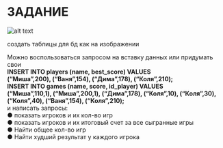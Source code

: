 <h1>ЗАДАНИЕ</h1>

![alt text]([http://DZ/ДЗ_SQL_38/tgf.png](https://github.com/serdj1984/PY/blob/main/DZ/%D0%94%D0%97_SQL_38/tgf.png))

создать таблицы для бд как на изображении<br>

Можно воспользоваться запросом на вставку данных или придумать свои<br>
<b>INSERT INTO players (name, best_score) VALUES<br> 
(“Миша”,200),
(“Ваня”,154),
(“Дима”,178),
(“Коля”,210);<br>
INSERT INTO games (name, score, id_player) VALUES <br>
(“Миша”,110,1),
(“Миша”,200,1),
(“Дима”,178),
(“Коля”,10),
(“Коля”,30), 
(“Коля”,40),
(“Ваня”,154),
(“Коля”,210);<br></b>
и написать запросы:<br>
●	показать игроков и их кол-во игр<br>
●	показать игроков и их итоговый счет за все сыгранные игры<br>
●	Найти общее кол-во игр<br>
●	Найти худший результат у каждого игрока<br>
